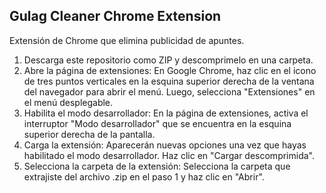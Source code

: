## Gulag Cleaner Chrome Extension 

Extensión de Chrome que elimina publicidad de apuntes.

1. Descarga este repositorio como ZIP y descomprimelo en una carpeta.
2. Abre la página de extensiones: En Google Chrome, haz clic en el icono de tres puntos verticales en la esquina superior derecha de la ventana del navegador para abrir el menú. Luego, selecciona "Extensiones" en el menú desplegable.
3. Habilita el modo desarrollador: En la página de extensiones, activa el interruptor "Modo desarrollador" que se encuentra en la esquina superior derecha de la pantalla.
4. Carga la extensión: Aparecerán nuevas opciones una vez que hayas habilitado el modo desarrollador. Haz clic en "Cargar descomprimida".
5. Selecciona la carpeta de la extensión: Selecciona la carpeta que extrajiste del archivo .zip en el paso 1 y haz clic en "Abrir". 
